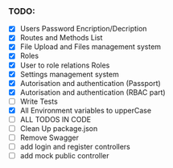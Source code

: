 ### TODO: 
- [x] Users Password Encription/Decription
- [x] Routes and Methods List
- [x] File Upload and Files management system
- [x] Roles
- [x] User to role relations Roles
- [x] Settings management system
- [x] Autorisation and authentication (Passport)
- [x] Autorisation and authentication (RBAC part)
- [ ] Write Tests
- [x] All Environment variables to upperCase
- [ ] ALL TODOS IN CODE
- [ ] Clean Up package.json
- [ ] Remove Swagger
- [ ] add login and register controllers
- [ ] add mock public controller